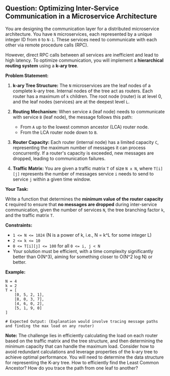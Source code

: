 ## Question: Optimizing Inter-Service Communication in a Microservice Architecture

You are designing the communication layer for a distributed microservice architecture. You have `N` microservices, each represented by a unique integer ID from `0` to `N-1`. These services need to communicate with each other via remote procedure calls (RPC).

However, direct RPC calls between all services are inefficient and lead to high latency. To optimize communication, you will implement a **hierarchical routing system** using a **k-ary tree**.

**Problem Statement:**

1.  **k-ary Tree Structure:** The `N` microservices are the leaf nodes of a complete k-ary tree. Internal nodes of the tree act as routers. Each router has a maximum of `k` children. The root node (router) is at level 0, and the leaf nodes (services) are at the deepest level `L`.

2.  **Routing Mechanism:** When service `A` (leaf node) needs to communicate with service `B` (leaf node), the message follows this path:
    *   From `A` up to the lowest common ancestor (LCA) router node.
    *   From the LCA router node down to `B`.

3.  **Router Capacity:** Each router (internal node) has a limited capacity `C`, representing the maximum number of messages it can process concurrently. If a router's capacity is exceeded, new messages are dropped, leading to communication failures.

4.  **Traffic Matrix:** You are given a traffic matrix `T` of size `N x N`, where `T[i][j]` represents the number of messages service `i` needs to send to service `j` within a given time window.

**Your Task:**

Write a function that determines the **minimum value of the router capacity `C`** required to ensure that **no messages are dropped** during inter-service communication, given the number of services `N`, the tree branching factor `k`, and the traffic matrix `T`.

**Constraints:**

*   `1 <= N <= 1024` (N is a power of k, i.e., N = k^L for some integer L)
*   `2 <= k <= 10`
*   `0 <= T[i][j] <= 100` for all `0 <= i, j < N`
*   Your solution must be efficient, with a time complexity significantly better than O(N^3), aiming for something closer to O(N^2 log N) or better.

**Example:**

```
N = 4
k = 2
T = [
    [0, 5, 2, 1],
    [8, 0, 3, 7],
    [4, 6, 0, 2],
    [5, 1, 9, 0]
]

# Expected Output: (Explanation would involve tracing message paths and finding the max load on any router)

```

**Note:**  The challenge lies in efficiently calculating the load on each router based on the traffic matrix and the tree structure, and then determining the minimum capacity that can handle the maximum load.  Consider how to avoid redundant calculations and leverage properties of the k-ary tree to achieve optimal performance. You will need to determine the data structure for representing the K-ary tree. How to efficiently find the Least Common Ancestor? How do you trace the path from one leaf to another?
